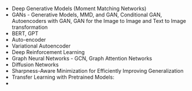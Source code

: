 - Deep Generative Models (Moment Matching Networks)
- GANs - Generative Models, MMD, and GAN, Conditional GAN, Autoencoders with GAN, GAN for the Image to Image and Text to Image transformation
- BERT, GPT
- Auto-encoder
- Variational Autoencoder
- Deep Reinforcement Learning
- Graph Neural Networks - GCN, Graph Attention Networks
- Diffusion Networks
- Sharpness-Aware Minimization for Efficiently Improving Generalization
- Transfer Learning with Pretrained Models:
- 
